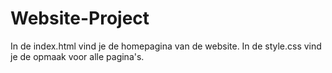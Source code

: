 # Website-Project

In de index.html vind je de homepagina van de website.
In de style.css vind je de opmaak voor alle pagina's. 
